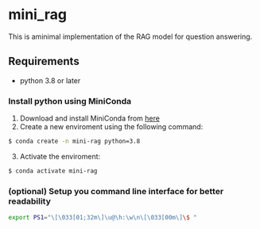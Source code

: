 # mini_rag
This is aminimal implementation of the RAG model for question answering.
## Requirements
- python 3.8 or later

### Install python using MiniConda
1) Download and install MiniConda from [here](https://docs.anaconda.com/miniconda/)
2) Create a new enviroment using the following command:
```bash
$ conda create -n mini-rag python=3.8
```
3) Activate the enviroment:
```bash
$ conda activate mini-rag
```
### (optional) Setup you command line interface for better readability
```bash
export PS1="\[\033[01;32m\]\u@\h:\w\n\[\033[00m\]\$ "
````